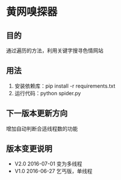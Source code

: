 # 黄网嗅探器 #

## 目的 ##
通过遍历的方法，利用关键字搜寻色情网站

## 用法 ##
1. 安装依赖库：pip install -r requirements.txt
2. 运行代码：python spider.py

## 下一版本更新方向 ##
增加自动判断合适线程数的功能

## 版本变更说明 ##
- V2.0 2016-07-01 变为多线程
- V1.0 2016-06-27 乞丐版，单线程
